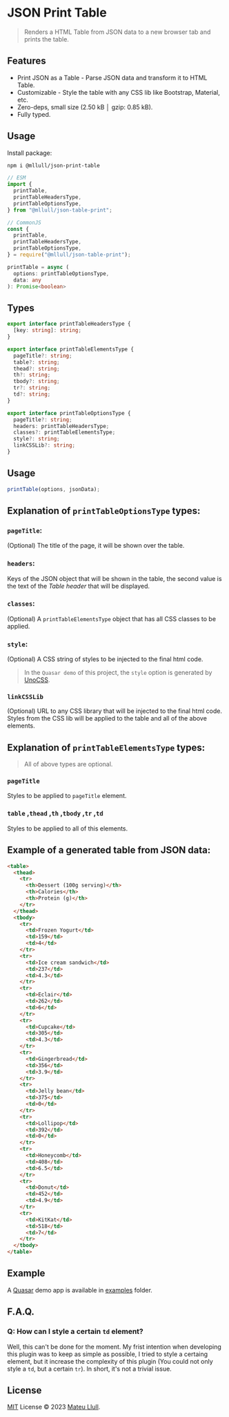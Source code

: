 # JSON Print Table

> Renders a HTML Table from JSON data to a new browser tab and prints the table.

## Features

- Print JSON as a Table - Parse JSON data and transform it to HTML Table.
- Customizable - Style the table with any CSS lib like Bootstrap, Material, etc.
- Zero-deps, small size (2.50 kB │ gzip: 0.85 kB).
- Fully typed.

## Usage

Install package:

```bash
npm i @mllull/json-print-table
```

```ts
// ESM
import {
  printTable,
  printTableHeadersType,
  printTableOptionsType,
} from "@mllull/json-table-print";

// CommonJS
const {
  printTable,
  printTableHeadersType,
  printTableOptionsType,
} = require("@mllull/json-table-print");
```

```ts
printTable = async (
  options: printTableOptionsType,
  data: any
): Promise<boolean>
```

## Types

```ts
export interface printTableHeadersType {
  [key: string]: string;
}

export interface printTableElementsType {
  pageTitle?: string;
  table?: string;
  thead?: string;
  th?: string;
  tbody?: string;
  tr?: string;
  td?: string;
}

export interface printTableOptionsType {
  pageTitle?: string;
  headers: printTableHeadersType;
  classes?: printTableElementsType;
  style?: string;
  linkCSSLib?: string;
}
```

## Usage

```ts
printTable(options, jsonData);
```

## Explanation of `printTableOptionsType` types:

### `pageTitle`:

(Optional) The title of the page, it will be shown over the table.

### `headers`:

Keys of the JSON object that will be shown in the table, the second value is the text of the _Table header_ that will be displayed.

### `classes`:

(Optional) A `printTableElementsType` object that has all CSS classes to be applied.

### `style`:

(Optional) A CSS string of styles to be injected to the final html code.

> In the `Quasar demo` of this project, the `style` option is generated by [UnoCSS](https://github.com/unocss/unocss).

### `linkCSSLib`

(Optional) URL to any CSS library that will be injected to the final html code. Styles from the CSS lib will be applied to the table and all of the above elements.

## Explanation of `printTableElementsType` types:

> All of above types are optional.

### `pageTitle`

Styles to be applied to `pageTitle` element.

### `table` ,`thead` ,`th` ,`tbody` ,`tr` ,`td`

Styles to be applied to all of this elements.

## Example of a generated table from JSON data:

```html
<table>
  <thead>
    <tr>
      <th>Dessert (100g serving)</th>
      <th>Calories</th>
      <th>Protein (g)</th>
    </tr>
  </thead>
  <tbody>
    <tr>
      <td>Frozen Yogurt</td>
      <td>159</td>
      <td>4</td>
    </tr>
    <tr>
      <td>Ice cream sandwich</td>
      <td>237</td>
      <td>4.3</td>
    </tr>
    <tr>
      <td>Eclair</td>
      <td>262</td>
      <td>6</td>
    </tr>
    <tr>
      <td>Cupcake</td>
      <td>305</td>
      <td>4.3</td>
    </tr>
    <tr>
      <td>Gingerbread</td>
      <td>356</td>
      <td>3.9</td>
    </tr>
    <tr>
      <td>Jelly bean</td>
      <td>375</td>
      <td>0</td>
    </tr>
    <tr>
      <td>Lollipop</td>
      <td>392</td>
      <td>0</td>
    </tr>
    <tr>
      <td>Honeycomb</td>
      <td>408</td>
      <td>6.5</td>
    </tr>
    <tr>
      <td>Donut</td>
      <td>452</td>
      <td>4.9</td>
    </tr>
    <tr>
      <td>KitKat</td>
      <td>518</td>
      <td>7</td>
    </tr>
  </tbody>
</table>
```

## Example

A [Quasar](https://quasar.dev/) demo app is available in [examples](./examples/) folder.

## F.A.Q.

### Q: How can I style a certain `td` element?

Well, this can't be done for the moment. My frist intention when developing this plugin was to keep as simple as possible, I tried to style a certaing element, but it increase the complexity of this plugin (You could not only style a `td`, but a certain `tr`). In short, it's not a trivial issue.

## License

[MIT](./LICENSE) License © 2023 [Mateu Llull](https://github.com/mllull).

